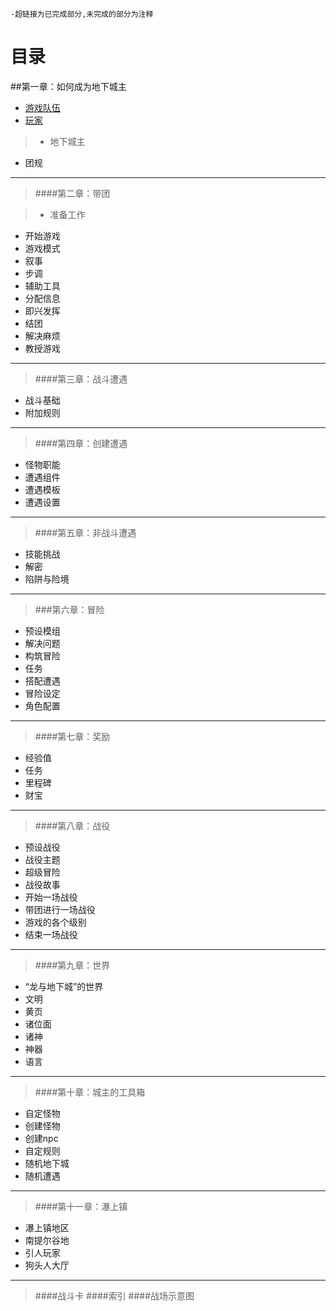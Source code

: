     -超链接为已完成部分,未完成的部分为注释
# 目录



##第一章：如何成为地下城主
- [游戏队伍](_book/_character/1-如何成为一名地下城主.md)
- [玩家](_book/_character/2.玩家.md)
>- 地下城主
- 团规
***

>####第二章：带团

>- 准备工作
- 开始游戏
- 游戏模式
- 叙事
- 步调
- 辅助工具
- 分配信息
- 即兴发挥
- 结团
- 解决麻烦
- 教授游戏
***
>####第三章：战斗遭遇
- 战斗基础
- 附加规则
***
>####第四章：创建遭遇
- 怪物职能
- 遭遇组件
- 遭遇模板
- 遭遇设置
***
>####第五章：非战斗遭遇
- 技能挑战
- 解密
- 陷阱与险境
***
>###第六章：冒险
- 预设模组
- 解决问题
- 构筑冒险
- 任务
- 搭配遭遇
- 冒险设定
- 角色配置
***
>####第七章：奖励
- 经验值
- 任务
- 里程碑
- 财宝
***
>####第八章：战役
- 预设战役
- 战役主题
- 超级冒险
- 战役故事
- 开始一场战役
- 带团进行一场战役
- 游戏的各个级别
- 结束一场战役
***
>####第九章：世界
- “龙与地下城”的世界
- 文明
- 黄页
- 诸位面
- 诸神
- 神器
- 语言
***
>####第十章：城主的工具箱
- 自定怪物
- 创建怪物
- 创建npc
- 自定规则
- 随机地下城
- 随机遭遇
***
>####第十一章：瀑上镇
- 瀑上镇地区
- 南提尔谷地
- 引人玩家
- 狗头人大厅
***
>####战斗卡
>####索引
>####战场示意图















